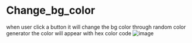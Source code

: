 # Change_bg_color
 when user click a button it will change the bg color through random color generator
 the color will appear with hex color code
![image](https://user-images.githubusercontent.com/98238038/217403199-259d71b0-9305-489d-bbd0-c7760043856f.png)
